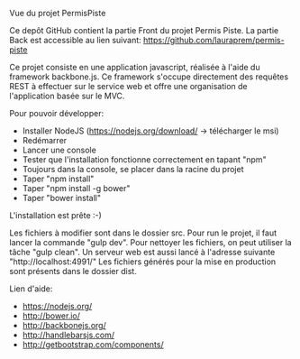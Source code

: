 Vue du projet PermisPiste

Ce depôt GitHub contient la partie Front du projet Permis Piste. La partie Back est accessible au lien suivant: https://github.com/lauraprem/permis-piste

Ce projet consiste en une application javascript, réalisée à l'aide du framework backbone.js.
Ce framework s'occupe directement des requêtes REST à effectuer sur le service web et offre une organisation de l'application basée sur le MVC. 

Pour pouvoir développer:
* Installer NodeJS (https://nodejs.org/download/  -> télécharger le msi)
* Redémarrer
* Lancer une console
* Tester que l'installation fonctionne correctement en tapant "npm"
* Toujours dans la console, se placer dans la racine du projet
* Taper "npm install"
* Taper "npm install -g bower"
* Taper "bower install"

L'installation est prête :-)

Les fichiers à modifier sont dans le dossier src.
Pour run le projet, il faut lancer la commande "gulp dev".
Pour nettoyer les fichiers, on peut utiliser la tâche "gulp clean".
Un serveur web est aussi lancé à l'adresse suivante "http://localhost:4991/"
Les fichiers générés pour la mise en production sont présents dans le dossier dist.


Lien d'aide: 
* https://nodejs.org/
* http://bower.io/
* http://backbonejs.org/
* http://handlebarsjs.com/
* http://getbootstrap.com/components/

